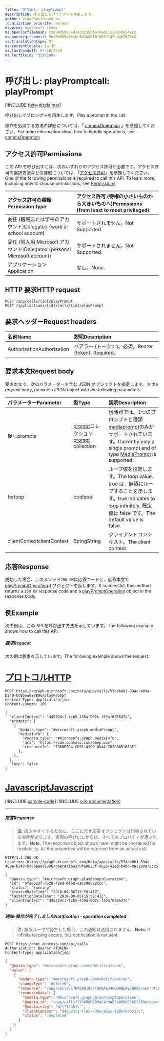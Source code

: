 ```yaml
---
title: '呼び出し: playPrompt'
description: 呼び出しでプロンプトを再生します。
author: VinodRavichandran
localization_priority: Normal
ms.prod: microsoft-teams
ms.openlocfilehash: cc65ed5b9ced14cd259bf678ee1152089d654e2c
ms.sourcegitcommit: 56c0b609dfb1bc5d900956f407d107cdab7086e8
ms.translationtype: MT
ms.contentlocale: ja-JP
ms.lasthandoff: 07/30/2019
ms.locfileid: "35931098"
---
```

# <a name="call-playprompt"></a><span data-ttu-id="be467-103">呼び出し: playPrompt</span><span class="sxs-lookup"><span data-stu-id="be467-103">call: playPrompt</span></span>

[!INCLUDE [beta-disclaimer](../../includes/beta-disclaimer.md)]

<span data-ttu-id="be467-104">呼び出しでプロンプトを再生します。</span><span class="sxs-lookup"><span data-stu-id="be467-104">Play a prompt in the call.</span></span>

<span data-ttu-id="be467-105">操作を処理する方法の詳細については、「 [commsOperation](../resources/commsoperation.md) 」を参照してください。</span><span class="sxs-lookup"><span data-stu-id="be467-105">For more information about how to handle operations, see [commsOperation](../resources/commsoperation.md)</span></span>

## <a name="permissions"></a><span data-ttu-id="be467-106">アクセス許可</span><span class="sxs-lookup"><span data-stu-id="be467-106">Permissions</span></span>
<span data-ttu-id="be467-p101">この API を呼び出すには、次のいずれかのアクセス許可が必要です。アクセス許可の選択方法などの詳細については、「[アクセス許可](/graph/permissions-reference)」を参照してください。</span><span class="sxs-lookup"><span data-stu-id="be467-p101">One of the following permissions is required to call this API. To learn more, including how to choose permissions, see [Permissions](/graph/permissions-reference).</span></span>

| <span data-ttu-id="be467-109">アクセス許可の種類</span><span class="sxs-lookup"><span data-stu-id="be467-109">Permission type</span></span>                        | <span data-ttu-id="be467-110">アクセス許可 (特権の小さいものから大きいものへ)</span><span class="sxs-lookup"><span data-stu-id="be467-110">Permissions (from least to most privileged)</span></span> |
|:---------------------------------------|:--------------------------------------------|
| <span data-ttu-id="be467-111">委任 (職場または学校のアカウント)</span><span class="sxs-lookup"><span data-stu-id="be467-111">Delegated (work or school account)</span></span>     | <span data-ttu-id="be467-112">サポートされません。</span><span class="sxs-lookup"><span data-stu-id="be467-112">Not Supported.</span></span>                               |
| <span data-ttu-id="be467-113">委任 (個人用 Microsoft アカウント)</span><span class="sxs-lookup"><span data-stu-id="be467-113">Delegated (personal Microsoft account)</span></span> | <span data-ttu-id="be467-114">サポートされません。</span><span class="sxs-lookup"><span data-stu-id="be467-114">Not Supported.</span></span>                               |
| <span data-ttu-id="be467-115">アプリケーション</span><span class="sxs-lookup"><span data-stu-id="be467-115">Application</span></span>                            | <span data-ttu-id="be467-116">なし。</span><span class="sxs-lookup"><span data-stu-id="be467-116">None.</span></span>                                        |

## <a name="http-request"></a><span data-ttu-id="be467-117">HTTP 要求</span><span class="sxs-lookup"><span data-stu-id="be467-117">HTTP request</span></span>

<!-- { "blockType": "ignored" } -->
```http
POST /app/calls/{id}/playPrompt
POST /applications/{id}/calls/{id}/playPrompt
```

## <a name="request-headers"></a><span data-ttu-id="be467-118">要求ヘッダー</span><span class="sxs-lookup"><span data-stu-id="be467-118">Request headers</span></span>
| <span data-ttu-id="be467-119">名前</span><span class="sxs-lookup"><span data-stu-id="be467-119">Name</span></span>          | <span data-ttu-id="be467-120">説明</span><span class="sxs-lookup"><span data-stu-id="be467-120">Description</span></span>               |
|:--------------|:--------------------------|
| <span data-ttu-id="be467-121">Authorization</span><span class="sxs-lookup"><span data-stu-id="be467-121">Authorization</span></span> | <span data-ttu-id="be467-p102">ベアラー {トークン}。必須。</span><span class="sxs-lookup"><span data-stu-id="be467-p102">Bearer {token}. Required.</span></span> |

## <a name="request-body"></a><span data-ttu-id="be467-124">要求本文</span><span class="sxs-lookup"><span data-stu-id="be467-124">Request body</span></span>
<span data-ttu-id="be467-125">要求本文で、次のパラメーターを含む JSON オブジェクトを指定します。</span><span class="sxs-lookup"><span data-stu-id="be467-125">In the request body, provide a JSON object with the following parameters.</span></span>

| <span data-ttu-id="be467-126">パラメーター</span><span class="sxs-lookup"><span data-stu-id="be467-126">Parameter</span></span>      | <span data-ttu-id="be467-127">型</span><span class="sxs-lookup"><span data-stu-id="be467-127">Type</span></span>    |<span data-ttu-id="be467-128">説明</span><span class="sxs-lookup"><span data-stu-id="be467-128">Description</span></span>|
|:---------------|:--------|:----------|
|<span data-ttu-id="be467-129">促し</span><span class="sxs-lookup"><span data-stu-id="be467-129">prompts</span></span>|<span data-ttu-id="be467-130">[prompt](../resources/prompt.md)コレクション</span><span class="sxs-lookup"><span data-stu-id="be467-130">[prompt](../resources/prompt.md) collection</span></span>| <span data-ttu-id="be467-131">現時点では、1つのプロンプトと種類[mediaprompt](../resources/mediaprompt.md)のみがサポートされています。</span><span class="sxs-lookup"><span data-stu-id="be467-131">Currently only a single prompt and of type [MediaPrompt](../resources/mediaprompt.md) is supported.</span></span>|
|<span data-ttu-id="be467-132">for</span><span class="sxs-lookup"><span data-stu-id="be467-132">loop</span></span>|<span data-ttu-id="be467-133">bool</span><span class="sxs-lookup"><span data-stu-id="be467-133">bool</span></span>| <span data-ttu-id="be467-134">ループ値を指定します。</span><span class="sxs-lookup"><span data-stu-id="be467-134">The loop value.</span></span> <span data-ttu-id="be467-135">true は、無限にループすることを示します。</span><span class="sxs-lookup"><span data-stu-id="be467-135">true indicates to loop infinitely.</span></span> <span data-ttu-id="be467-136">既定値は false です。</span><span class="sxs-lookup"><span data-stu-id="be467-136">The default value is false.</span></span> |
|<span data-ttu-id="be467-137">clientContext</span><span class="sxs-lookup"><span data-stu-id="be467-137">clientContext</span></span>|<span data-ttu-id="be467-138">String</span><span class="sxs-lookup"><span data-stu-id="be467-138">String</span></span>|<span data-ttu-id="be467-139">クライアントコンテキスト。</span><span class="sxs-lookup"><span data-stu-id="be467-139">The client context.</span></span>|

## <a name="response"></a><span data-ttu-id="be467-140">応答</span><span class="sxs-lookup"><span data-stu-id="be467-140">Response</span></span>
<span data-ttu-id="be467-141">成功した場合、このメソッド`200 OK`は応答コードと、応答本文で[playPromptOperation](../resources/playpromptoperation.md)オブジェクトを返します。</span><span class="sxs-lookup"><span data-stu-id="be467-141">If successful, this method returns a `200 OK` response code and a [playPromptOperation](../resources/playpromptoperation.md) object in the response body.</span></span>

## <a name="example"></a><span data-ttu-id="be467-142">例</span><span class="sxs-lookup"><span data-stu-id="be467-142">Example</span></span>
<span data-ttu-id="be467-143">次の例は、この API を呼び出す方法を示しています。</span><span class="sxs-lookup"><span data-stu-id="be467-143">The following example shows how to call this API.</span></span>

##### <a name="request"></a><span data-ttu-id="be467-144">要求</span><span class="sxs-lookup"><span data-stu-id="be467-144">Request</span></span>
<span data-ttu-id="be467-145">次の例は要求を示しています。</span><span class="sxs-lookup"><span data-stu-id="be467-145">The following example shows the request.</span></span>


# <a name="httptabhttp"></a>[<span data-ttu-id="be467-146">プロトコル</span><span class="sxs-lookup"><span data-stu-id="be467-146">HTTP</span></span>](#tab/http)
<!-- {
  "blockType": "request",
  "name": "call-playPrompt"
}-->
```http
POST https://graph.microsoft.com/beta/app/calls/57dab8b1-894c-409a-b240-bd8beae78896/playPrompt
Content-Type: application/json
Content-Length: 166

{
  "clientContext": "d45324c1-fcb5-430a-902c-f20af696537c",
  "prompts": [
    {
      "@odata.type": "#microsoft.graph.mediaPrompt",
      "mediaInfo": {
        "@odata.type": "#microsoft.graph.mediaInfo",
        "uri": "https://cdn.contoso.com/beep.wav",
        "resourceId": "1D6DE2D4-CD51-4309-8DAA-70768651088E"
      },
    },
  ],
  "loop": false
}
```
# <a name="javascripttabjavascript"></a>[<span data-ttu-id="be467-147">Javascript</span><span class="sxs-lookup"><span data-stu-id="be467-147">Javascript</span></span>](#tab/javascript)
[!INCLUDE [sample-code](../includes/snippets/javascript/call-playprompt-javascript-snippets.md)]
[!INCLUDE [sdk-documentation](../includes/snippets/snippets-sdk-documentation-link.md)]

---


##### <a name="response"></a><span data-ttu-id="be467-148">応答</span><span class="sxs-lookup"><span data-stu-id="be467-148">Response</span></span>

> <span data-ttu-id="be467-p104">**注:** 読みやすくするために、ここに示す応答オブジェクトは短縮されている場合があります。実際の呼び出しからは、すべてのプロパティが返されます。</span><span class="sxs-lookup"><span data-stu-id="be467-p104">**Note:** The response object shown here might be shortened for readability. All the properties will be returned from an actual call.</span></span>

<!-- {
  "blockType": "response",
  "truncated": true,
  "@odata.type": "microsoft.graph.playPromptOperation"
} -->
```http
HTTP/1.1 200 OK
Location: https://graph.microsoft.com/beta/app/calls/57dab8b1-894c-409a-b240-bd8beae78896/operations/0fe0623f-d628-42ed-b4bd-8ac290072cc5

{
  "@odata.type": "#microsoft.graph.playPromptOperation",
  "id": "0fe0623f-d628-42ed-b4bd-8ac290072cc5",
  "status": "running",
  "createdDateTime": "2018-09-06T15:58:41Z",
  "lastActionDateTime": "2018-09-06T15:58:41Z",
  "clientContext": "d45324c1-fcb5-430a-902c-f20af696537c"
}

```

##### <a name="notification---operation-completed"></a><span data-ttu-id="be467-151">通知-操作が完了しました</span><span class="sxs-lookup"><span data-stu-id="be467-151">Notification - operation completed</span></span>

 ><span data-ttu-id="be467-152">**注:** 無限ループが発生した場合、この通知は送信されません。</span><span class="sxs-lookup"><span data-stu-id="be467-152">**Note:** If infinite looping occurs, this notification is not sent.</span></span>
 
```http
POST https://bot.contoso.com/api/calls
Authorization: Bearer <TOKEN>
Content-Type: application/json
```

<!-- {
  "blockType": "example",
  "@odata.type": "microsoft.graph.commsNotifications"
}-->
```json
{
  "@odata.type": "#microsoft.graph.commsNotifications",
  "value": [
    {
      "@odata.type": "#microsoft.graph.commsNotification",
      "changeType": "deleted",
      "resource": "/app/calls/57DAB8B1894C409AB240BD8BEAE78896/operations/0FE0623FD62842EDB4BD8AC290072CC5",
      "resourceData": {
        "@odata.type": "#microsoft.graph.playPromptOperation",
        "@odata.id": "/app/calls/57DAB8B1894C409AB240BD8BEAE78896/operations/0FE0623FD62842EDB4BD8AC290072CC5",
        "@odata.etag": "W/\"54451\"",
        "clientContext": "d45324c1-fcb5-430a-902c-f20af696537c",
        "status": "completed"
      }
    }
  ]
}
```

<!-- uuid: 8fcb5dbc-d5aa-4681-8e31-b001d5168d79
2015-10-25 14:57:30 UTC -->
<!--
{
  "type": "#page.annotation",
  "description": "call: playPrompt",
  "keywords": "",
  "section": "documentation",
  "tocPath": "",
  "suppressions": [
  ]
}
-->
